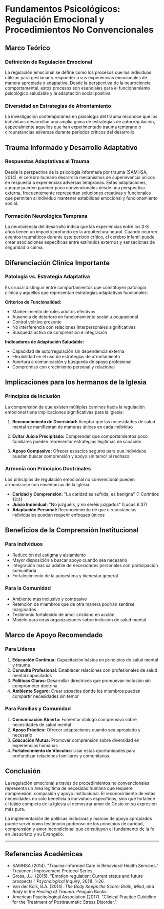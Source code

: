 # Fundamentos Psicológicos: Regulación Emocional y Procedimientos No Convencionales

## Marco Teórico

### Definición de Regulación Emocional

La regulación emocional se define como los procesos que los individuos utilizan para gestionar y responder a sus experiencias emocionales de manera apropiada y adaptativa. Desde la perspectiva de la neurociencia comportamental, estos procesos son esenciales para el funcionamiento psicológico saludable y la adaptación social positiva.

### Diversidad en Estrategias de Afrontamiento

La investigación contemporánea en psicología del trauma reconoce que los individuos desarrollan una amplia gama de estrategias de autorregulación, especialmente aquellos que han experimentado trauma temprano o circunstancias adversas durante períodos críticos del desarrollo.

## Trauma Informado y Desarrollo Adaptativo

### Respuestas Adaptativas al Trauma

Desde la perspectiva de la psicología informada por trauma (SAMHSA, 2014), el cerebro humano desarrolla mecanismos de supervivencia únicos en respuesta a experiencias adversas tempranas. Estas adaptaciones, aunque pueden parecer poco convencionales desde una perspectiva externa, frecuentemente representan soluciones creativas y funcionales que permiten al individuo mantener estabilidad emocional y funcionamiento social.

### Formación Neurológica Temprana

La neurociencia del desarrollo indica que las experiencias entre los 0-8 años tienen un impacto profundo en la arquitectura neural. Cuando ocurren eventos traumáticos durante este período crítico, el cerebro infantil puede crear asociaciones específicas entre estímulos externos y sensaciones de seguridad o calma.

## Diferenciación Clínica Importante

### Patología vs. Estrategia Adaptativa

Es crucial distinguir entre comportamientos que constituyen patología clínica y aquellos que representan estrategias adaptativas funcionales:

**Criterios de Funcionalidad:**
- Mantenimiento de roles adultos efectivos
- Ausencia de deterioro en funcionamiento social u ocupacional
- Control volitivo presente
- No interferencia con relaciones interpersonales significativas
- Búsqueda activa de comprensión e integración

**Indicadores de Adaptación Saludable:**
- Capacidad de autorregulación sin dependencia externa
- Flexibilidad en el uso de estrategias de afrontamiento
- Apertura a comunicación y búsqueda de apoyo profesional
- Compromiso con crecimiento personal y relacional

## Implicaciones para los hermanos de la Iglesia

### Principios de Inclusión

La comprensión de que existen múltiples caminos hacia la regulación emocional tiene implicaciones significativas para la iglesia:

1. **Reconocimiento de Diversidad:** Aceptar que las necesidades de salud mental se manifiestan de maneras únicas en cada individuo

2. **Evitar Juicio Precipitado:** Comprender que comportamientos poco familiares pueden representar estrategias legítimas de sanación

3. **Apoyo Compasivo:** Ofrecer espacios seguros para que individuos puedan buscar comprensión y apoyo sin temor al rechazo

### Armonía con Principios Doctrinales

Los principios de regulación emocional no convencional pueden armonizarse con enseñanzas de la iglesia:

- **Caridad y Comprensión:** "La caridad es sufrida, es benigna" (1 Corintios 13:4)
- **Juicio Individual:** "No juzguéis, y no seréis juzgados" (Lucas 6:37)
- **Adaptación Personal:** Reconocimiento de que circunstancias individuales pueden requerir enfoques únicos

## Beneficios de la Comprensión Institucional

### Para Individuos

- Reducción del estigma y aislamiento
- Mayor disposición a buscar apoyo cuando sea necesario
- Integración más saludable de necesidades personales con participación comunitaria
- Fortalecimiento de la autoestima y bienestar general

### Para la Comunidad

- Ambiente más inclusivo y compasivo
- Retención de miembros que de otra manera podrían sentirse marginados
- Testimonio fortalecido de amor cristiano en acción
- Modelo para otras organizaciones sobre inclusión de salud mental

## Marco de Apoyo Recomendado

### Para Líderes

1. **Educación Continua:** Capacitación básica en principios de salud mental y trauma
2. **Consulta Profesional:** Establecer relaciones con profesionales de salud mental capacitados
3. **Políticas Claras:** Desarrollar directrices que promuevan inclusión sin comprometer doctrina
4. **Ambiente Seguro:** Crear espacios donde los miembros puedan compartir necesidades sin temor

### Para Familias y Comunidad

1. **Comunicación Abierta:** Fomentar diálogo comprensivo sobre necesidades de salud mental
2. **Apoyo Práctico:** Ofrecer adaptaciones cuando sea apropiado y necesario
3. **Educación Mutua:** Promover comprensión sobre diversidad en experiencias humanas
4. **Fortalecimiento de Vínculos:** Usar estas oportunidades para profundizar relaciones familiares y comunitarias

## Conclusión

La regulación emocional a través de procedimientos no convencionales representa un área legítima de necesidad humana que requiere comprensión, compasión y apoyo institucional. El reconocimiento de estas necesidades no solo beneficia a individuos específicos, sino que fortalece el tejido completo de la Iglesia al demostrar amor de Cristo en su expresión más pura.

La implementación de políticas inclusivas y marcos de apoyo apropiados puede servir como testimonio poderoso de los principios de caridad, comprensión y amor incondicional que constituyen el fundamento de la fe en Jesucristo y su Evangelio.

---

## Referencias Académicas

- SAMHSA (2014). "Trauma-Informed Care in Behavioral Health Services." Treatment Improvement Protocol Series.
- Gross, J.J. (2015). "Emotion regulation: Current status and future prospects." *Psychological Inquiry*, 26(1), 1-26.
- Van der Kolk, B.A. (2014). *The Body Keeps the Score: Brain, Mind, and Body in the Healing of Trauma*. Penguin Books.
- American Psychological Association (2017). "Clinical Practice Guideline for the Treatment of Posttraumatic Stress Disorder."